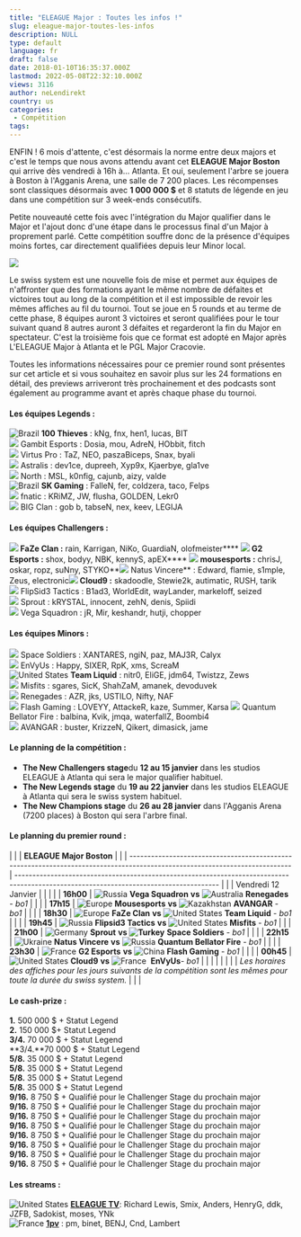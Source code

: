 ```yaml
---
title: "ELEAGUE Major : Toutes les infos !"
slug: eleague-major-toutes-les-infos
description: NULL
type: default
language: fr
draft: false
date: 2018-01-10T16:35:37.000Z
lastmod: 2022-05-08T22:32:10.000Z
views: 3116
author: neLendirekt
country: us
categories:
 - Compétition
tags:
---
```

ENFIN ! 6 mois d'attente, c'est désormais la norme entre deux majors et c'est le temps que nous avons attendu avant cet **ELEAGUE Major Boston** qui arrive dès vendredi à 16h à... Atlanta. Et oui, seulement l'arbre se jouera à Boston à l'Agganis Arena, une salle de 7 200 places. Les récompenses sont classiques désormais avec **1 000 000 $** et 8 statuts de légende en jeu dans une compétition sur 3 week-ends consécutifs.

Petite nouveauté cette fois avec l'intégration du Major qualifier dans le Major et l'ajout donc d'une étape dans le processus final d'un Major à proprement parlé. Cette compétition souffre donc de la présence d'équipes moins fortes, car directement qualifiées depuis leur Minor local. 

![](https://flickshot-ue.s3.eu-west-2.amazonaws.com/flickshot/article/5a54ee690c2f8/images/6xADxgkcJdQaA364HA9x2Zs23ihrj9bacLoOQ9Z1.jpeg)

Le swiss system est une nouvelle fois de mise et permet aux équipes de n'affronter que des formations ayant le même nombre de défaites et victoires tout au long de la compétition et il est impossible de revoir les mêmes affiches au fil du tournoi. Tout se joue en 5 rounds et au terme de cette phase, 8 équipes auront 3 victoires et seront qualifiées pour le tour suivant quand 8 autres auront 3 défaites et regarderont la fin du Major en spectateur. C'est la troisième fois que ce format est adopté en Major après L'ELEAGUE Major à Atlanta et le PGL Major Cracovie.

Toutes les informations nécessaires pour ce premier round sont présentes sur cet article et si vous souhaitez en savoir plus sur les 24 formations en détail, des previews arriveront très prochainement et des podcasts sont également au programme avant et après chaque phase du tournoi. 

####  Les équipes Legends :

![Brazil](/images/countries/br.svg)⁠ **100 Thieves** : kNg, fnx, hen1, lucas, BIT⁠ ⁠ ⁠  
![](/images/countries/kz.svg) Gambit Esports : Dosia, mou, AdreN, HObbit, fitch⁠  
![](/images/countries/pl.svg) Virtus Pro : TaZ, NEO, paszaBiceps, Snax, byali⁠ ⁠ ⁠  
![](/images/countries/dk.svg) Astralis : dev1ce, dupreeh, Xyp9x, Kjaerbye, gla1ve⁠ ⁠  
![](/images/countries/dk.svg) North : MSL, k0nfig, cajunb, aizy, valde⁠ ⁠  
![Brazil](/images/countries/br.svg)⁠ **SK Gaming** : FalleN, fer, coldzera, taco, Felps  
![](/images/countries/se.svg) fnatic : KRiMZ, JW, flusha, GOLDEN, Lekr0⁠ ⁠  
![](/images/countries/de.svg) BIG Clan : gob b, tabseN, nex, keev, LEGIJA⁠ 

####  Les équipes Challengers :

**![](/images/countries/eu.svg) FaZe Clan :** rain, Karrigan, NiKo, GuardiaN, olofmeister**⁠** **![](/images/countries/fr.svg) G2 Esports :** shox, bodyy, NBK, kennyS, apEX**⁠** **![](/images/countries/eu.svg) mousesports :** chrisJ, oskar, ropz, suNny, STYKO**![](/images/countries/ua.svg) Natus Vincere** : Edward, flamie, s1mple, Zeus, electronic⁠**![](/images/countries/us.svg) Cloud9 :** skadoodle, Stewie2k, autimatic, RUSH, tarik⁠  
![](/images/countries/cs.svg) FlipSid3 Tactics : B1ad3, WorldEdit, wayLander, markeloff, seized⁠  
![](/images/countries/de.svg) Sprout : ⁠kRYSTAL, innocent, zehN, denis, Spiidi  
![](/images/countries/ru.svg) Vega Squadron : jR, Mir, keshandr, hutji, chopper⁠ 

#### Les équipes Minors :

![](/images/countries/tr.svg) Space Soldiers : XANTARES, ngiN, paz, MAJ3R, Calyx⁠   
![](/images/countries/fr.svg) EnVyUs : Happy, SIXER, RpK, xms, ScreaM⁠   
![United States](/images/countries/us.svg)**⁠** **Team Liquid** : nitr0, EliGE, jdm64, Twistzz, Zews  
![](/images/countries/us.svg) Misfits : sgares, SicK, ShahZaM, amanek, devoduvek⁠   
![](/images/countries/au.svg) Renegades : AZR, jks, USTILO, Nifty, NAF⁠  
![](/images/countries/cn.svg) Flash Gaming : LOVEYY, AttackeR, kaze, Summer, Karsa⁠ _![](/images/countries/ru.svg)_ Quantum Bellator Fire : balbina, Kvik, jmqa, waterfallZ, Boombi4⁠  
![](/images/countries/kz.svg) AVANGAR : buster, KrizzeN, Qikert, dimasick, jame⁠ 

#### **Le planning de la compétition :** 

* **The New Challengers stage**du **12 au 15 janvier** dans les studios ELEAGUE à Atlanta qui sera le major qualifier habituel.
* **The New Legends stage** du **19 au 22 janvier** dans les studios ELEAGUE à Atlanta qui sera le swiss system habituel.
* **The New Champions stage** du **26 au 28 janvier** dans l'Agganis Arena (7200 places) à Boston qui sera l'arbre final.

#### Le planning du premier round :

| |                                                                                                                           | **ELEAGUE Major Boston**                                                                                                               |  |
| --------------------------------------------------------------------------------------------------------------------------- | -------------------------------------------------------------------------------------------------------------------------------------- |  |
| Vendredi 12 Janvier                                                                                                         |                                                                                                                                        |  |
| | **16h00**                                                                                                                 | ![Russia](/images/countries/ru.svg)⁠ **Vega Squadron** **vs** ![Australia](/images/countries/au.svg)⁠ **Renegades** _\- bo1_           |  |
| | **17h15**                                                                                                                 | ![Europe](/images/countries/eu.svg)⁠ **Mousesports** **vs** ![Kazakhstan](/images/countries/kz.svg)⁠ **AVANGAR** _\- bo1_              |  |
| | **18h30**                                                                                                                 | ![Europe](/images/countries/eu.svg)⁠ **FaZe Clan** **vs** ![United States](/images/countries/us.svg)⁠ ⁠**Team Liquid** \- _bo1_        |  |
| | **19h45**                                                                                                                 | ![Russia](/images/countries/ru.svg)⁠ **Flipsid3 Tactics** **vs** ![United States](/images/countries/us.svg)⁠ **Misfits** \- _bo1_      |  |
| | **21h00**                                                                                                                 | ![Germany](/images/countries/de.svg)⁠ **Sprout** **vs ![Turkey](/images/countries/tr.svg)⁠** **Space Soldiers** \- _bo1_               |  |
| | **22h15**                                                                                                                 | ![Ukraine](/images/countries/ua.svg)⁠ **Natus Vincere** **vs** ![Russia](/images/countries/ru.svg)⁠ **Quantum Bellator Fire** \- _bo1_ |  |
| | **23h30**                                                                                                                 | ![France](/images/countries/fr.svg)⁠ **G2 Esports** **vs** ![China](/images/countries/cn.svg)⁠ **Flash Gaming** \- _bo1_               |  |
| | **00h45**                                                                                                                 | ![United States](/images/countries/us.svg)⁠ **Cloud9** **vs** ![France](/images/countries/fr.svg)⁠ ⁠ **EnVyUs**\- _bo1_                |  |
| |                                                                                                                           |                                                                                                                                        |  |
| _Les horaires des affiches pour les jours suivants de la compétition_ _sont les mêmes pour toute la durée du swiss system._ |                                                                                                                                        |  |

#### **Le cash-prize :**

**1.** 500 000 $ + Statut Legend  
**2.** 150 000 $+ Statut Legend  
**3/4.** 70 000 $ + Statut Legend  
**3/4.**70 000 $ + Statut Legend  
**5/8.** 35 000 $ + Statut Legend  
**5/8.** 35 000 $ + Statut Legend  
**5/8.** 35 000 $ + Statut Legend  
**5/8.** 35 000 $ + Statut Legend  
**9/16.** 8 750 $ + Qualifié pour le Challenger Stage du prochain major  
**9/16.** 8 750 $ + Qualifié pour le Challenger Stage du prochain major  
**9/16.** 8 750 $ + Qualifié pour le Challenger Stage du prochain major  
**9/16.** 8 750 $ + Qualifié pour le Challenger Stage du prochain major  
**9/16.** 8 750 $ + Qualifié pour le Challenger Stage du prochain major  
**9/16.** 8 750 $ + Qualifié pour le Challenger Stage du prochain major  
**9/16.** 8 750 $ + Qualifié pour le Challenger Stage du prochain major  
**9/16\.** 8 750 $ + Qualifié pour le Challenger Stage du prochain major

#### **Les streams :**

![United States](/images/countries/us.svg)⁠ [**ELEAGUE TV**](https://www.twitch.tv/eleaguetv): Richard Lewis, Smix, Anders, HenryG, ddk, JZFB, Sadokist, moses, YNk  
![France](/images/countries/fr.svg)⁠ [**1pv**](https://www.twitch.tv/1pvcs) : pm, binet, BENJ, Cnd, Lambert
